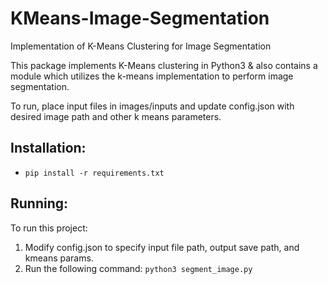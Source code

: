 # KMeans-Image-Segmentation
Implementation of K-Means Clustering for Image Segmentation

This package implements K-Means clustering in Python3 & also contains a module which utilizes the k-means implementation to perform image segmentation. 

To run, place input files in images/inputs and update config.json with desired image path and other k means parameters.

## Installation:
- `pip install -r requirements.txt`

## Running:
To run this project:
1. Modify config.json to specify input file path, output save path, and kmeans params.
2. Run the following command: `python3 segment_image.py`
